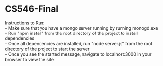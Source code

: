 # CS546-Final

Instructions to Run:  
    - Make sure that you have a mongo server running by running monogd.exe  
    - Run "npm install" from the root directory of the project to install dependencies  
    - Once all dependencies are installed, run "node server.js" from the root directory of the project to start the server  
    - Once you see the started message, navigate to localhost:3000 in your browser to view the site  